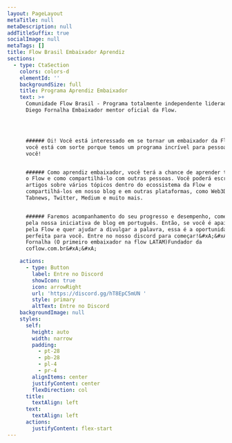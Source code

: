 ```yaml
---
layout: PageLayout
metaTitle: null
metaDescription: null
addTitleSuffix: true
socialImage: null
metaTags: []
title: Flow Brasil Embaixador Aprendiz
sections:
  - type: CtaSection
    colors: colors-d
    elementId: ''
    backgroundSize: full
    title: Programa Aprendiz Embaixador
    text: >+
      Comunidade Flow Brasil - Programa totalmente independente liderado por
      Diego Fornalha Embaixador mentor oficial da Flow.




      ###### Oi! Você está interessado em se tornar um embaixador da Flow? Bem,
      você está com sorte porque temos um programa incrível para pessoas como
      você!


      ###### Como aprendiz embaixador, você terá a chance de aprender tudo sobre
      o Flow e como compartilhá-lo com outras pessoas. Você poderá escrever
      artigos sobre vários tópicos dentro do ecossistema da Flow e
      compartilhá-los em nosso blog e em outras plataformas, como Web3Dev,
      Tabnews, Twitter, Medium e muito mais.


      ###### Faremos acompanhamento do seu progresso e desempenho, começando
      pela nossa iniciativa de blog em português. Então, se você é apaixonado
      pela Flow e quer ajudar a divulgar a palavra, essa é a oportunidade
      perfeita para você. Entre no nosso discord para começar!&#xA;&#xA;Diego
      Fornalha (O primeiro embaixador na flow LATAM)Fundador da
      coflow.com.br&#xA;&#xA;

    actions:
      - type: Button
        label: Entre no Discord
        showIcon: true
        icon: arrowRight
        url: 'https://discord.gg/hT8EpC5mUN '
        style: primary
        altText: Entre no Discord
    backgroundImage: null
    styles:
      self:
        height: auto
        width: narrow
        padding:
          - pt-28
          - pb-28
          - pl-4
          - pr-4
        alignItems: center
        justifyContent: center
        flexDirection: col
      title:
        textAlign: left
      text:
        textAlign: left
      actions:
        justifyContent: flex-start
---
```

